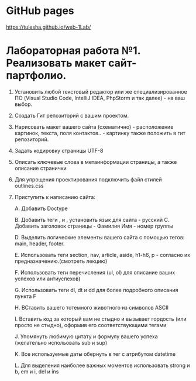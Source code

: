 # GitHub pages
https://tulesha.github.io/web-1Lab/

# Лабораторная работа №1. Реализовать макет сайт-партфолио.

1) Установить любой текстовый редактор или же специализированное ПО (Visual Studio
Code, IntelliJ IDEA, PhpStorm и так далее) - на ваш выбор.
2) Создать Гит репозиторий с вашим проектом.
3) Нарисовать макет вашего сайта (схематично) - расположение картинок, текста, поля
контактов.. - картинку также положить в гит репозиторий.
4) Задать кодировку страницы UTF-8
5) Описать ключевые слова в метаинформации страницы, а также описание странички
6) Для упрощения проектирования подключить файл стилей outlines.css
7) Приступить к написанию сайта:

   A. Добавить Doctype

   B. Добавить теги <html>, <head> и <body>, установить язык для сайта - русский
   C. Добавить заголовок страницы - Фамилия Имя - номер группы

   D. Выделить логические элементы вашего сайта с помощью тегов: main, header, footer.
    
   E. Использовать теги section, nav, article, aside, h1-h6, p - согласно их предназначению.(смотреть лекцию)
   
   F. Использовать теги перечисления (ul, ol) для описание ваших успехов или антиуспехов)
   
   G. Использовать теги dl, dt и dd для более подробного описания пункта F
   
   H. ВСтавить вашего тотемного животного из символов ASCII
   
   I. Вставить код за который вам не стыдно и вызывает гордость (или просто не стыдно), оформив его соответствующими тегами
   
   J. Упомянуть любимую цитату и формулу вашего успеха (желательно испольовать sub и sup)
   
   K. Все используемые даты обернуть в тег <time> с атрибутом datetime
   
   L. Для выделения наиболее важных моментов использовать strong и b, em и i, del и ins
